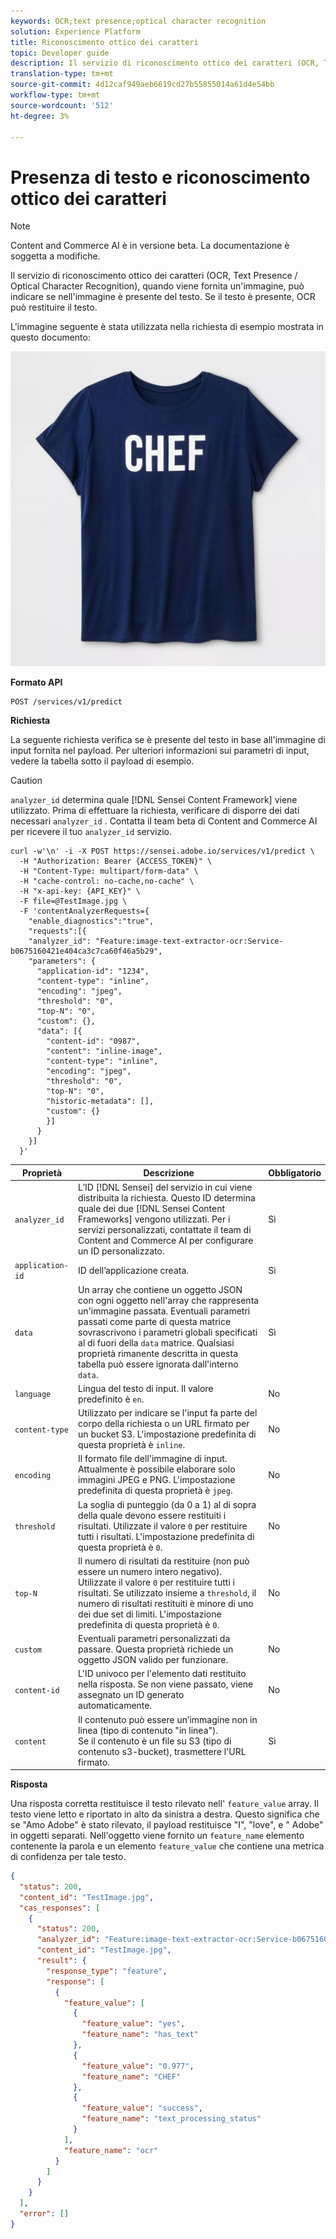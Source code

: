 ```yaml
---
keywords: OCR;text presence;optical character recognition
solution: Experience Platform
title: Riconoscimento ottico dei caratteri
topic: Developer guide
description: Il servizio di riconoscimento ottico dei caratteri (OCR, Text Presence / Optical Character Recognition), quando viene fornita un'immagine, può indicare se nell'immagine è presente del testo. Se il testo è presente, OCR può restituire il testo
translation-type: tm+mt
source-git-commit: 4d12caf949aeb6619cd27b55855014a61d4e54bb
workflow-type: tm+mt
source-wordcount: '512'
ht-degree: 3%

---
```



# Presenza di testo e riconoscimento ottico dei caratteri

>[!NOTE]
>
>Content and Commerce AI è in versione beta. La documentazione è soggetta a modifiche.

Il servizio di riconoscimento ottico dei caratteri (OCR, Text Presence / Optical Character Recognition), quando viene fornita un&#39;immagine, può indicare se nell&#39;immagine è presente del testo. Se il testo è presente, OCR può restituire il testo.

L&#39;immagine seguente è stata utilizzata nella richiesta di esempio mostrata in questo documento:

![immagine di prova](../images/shef.jpeg)

**Formato API**

```http
POST /services/v1/predict
```

**Richiesta**

La seguente richiesta verifica se è presente del testo in base all&#39;immagine di input fornita nel payload. Per ulteriori informazioni sui parametri di input, vedere la tabella sotto il payload di esempio.

>[!CAUTION]
>
>`analyzer_id` determina quale [!DNL Sensei Content Framework] viene utilizzato. Prima di effettuare la richiesta, verificare di disporre dei dati necessari `analyzer_id` . Contatta il team beta di Content and Commerce AI per ricevere il tuo `analyzer_id` servizio.

```SHELL
curl -w'\n' -i -X POST https://sensei.adobe.io/services/v1/predict \
  -H "Authorization: Bearer {ACCESS_TOKEN}" \
  -H "Content-Type: multipart/form-data" \
  -H "cache-control: no-cache,no-cache" \
  -H "x-api-key: {API_KEY}" \
  -F file=@TestImage.jpg \
  -F 'contentAnalyzerRequests={
    "enable_diagnostics":"true",
    "requests":[{
    "analyzer_id": "Feature:image-text-extractor-ocr:Service-b0675160421e404ca3c7ca60f46a5b29",
    "parameters": {
      "application-id": "1234",
      "content-type": "inline",
      "encoding": "jpeg",
      "threshold": "0",
      "top-N": "0",
      "custom": {},
      "data": [{
        "content-id": "0987",
        "content": "inline-image",
        "content-type": "inline",
        "encoding": "jpeg",
        "threshold": "0",
        "top-N": "0",
        "historic-metadata": [],
        "custom": {}
        }]
      }
    }]
  }'
```

| Proprietà | Descrizione | Obbligatorio |
| --- | --- | --- |
| `analyzer_id` | L’ID [!DNL Sensei] del servizio in cui viene distribuita la richiesta. Questo ID determina quale dei due [!DNL Sensei Content Frameworks] vengono utilizzati. Per i servizi personalizzati, contattate il team di Content and Commerce AI per configurare un ID personalizzato. | Sì |
| `application-id` | ID dell’applicazione creata. | Sì |
| `data` | Un array che contiene un oggetto JSON con ogni oggetto nell&#39;array che rappresenta un&#39;immagine passata. Eventuali parametri passati come parte di questa matrice sovrascrivono i parametri globali specificati al di fuori della `data` matrice. Qualsiasi proprietà rimanente descritta in questa tabella può essere ignorata dall&#39;interno `data`. | Sì |
| `language` | Lingua del testo di input. Il valore predefinito è `en`. | No |
| `content-type` | Utilizzato per indicare se l&#39;input fa parte del corpo della richiesta o un URL firmato per un bucket S3. L&#39;impostazione predefinita di questa proprietà è `inline`. | No |
| `encoding` | Il formato file dell&#39;immagine di input. Attualmente è possibile elaborare solo immagini JPEG e PNG. L&#39;impostazione predefinita di questa proprietà è `jpeg`. | No |
| `threshold` | La soglia di punteggio (da 0 a 1) al di sopra della quale devono essere restituiti i risultati. Utilizzate il valore `0` per restituire tutti i risultati. L&#39;impostazione predefinita di questa proprietà è `0`. | No |
| `top-N` | Il numero di risultati da restituire (non può essere un numero intero negativo). Utilizzate il valore `0` per restituire tutti i risultati. Se utilizzato insieme a `threshold`, il numero di risultati restituiti è minore di uno dei due set di limiti. L&#39;impostazione predefinita di questa proprietà è `0`. | No |
| `custom` | Eventuali parametri personalizzati da passare. Questa proprietà richiede un oggetto JSON valido per funzionare. | No |
| `content-id` | L&#39;ID univoco per l&#39;elemento dati restituito nella risposta. Se non viene passato, viene assegnato un ID generato automaticamente. | No |
| `content` | Il contenuto può essere un’immagine non in linea (tipo di contenuto &quot;in linea&quot;). <br> Se il contenuto è un file su S3 (tipo di contenuto s3-bucket), trasmettere l&#39;URL firmato. | Sì |

**Risposta**

Una risposta corretta restituisce il testo rilevato nell&#39; `feature_value` array. Il testo viene letto e riportato in alto da sinistra a destra. Questo significa che se &quot;Amo  Adobe&quot; è stato rilevato, il payload restituisce &quot;I&quot;, &quot;love&quot;, e &quot; Adobe&quot; in oggetti separati. Nell&#39;oggetto viene fornito un `feature_name` elemento contenente la parola e un elemento `feature_value` che contiene una metrica di confidenza per tale testo.

```json
{
  "status": 200,
  "content_id": "TestImage.jpg",
  "cas_responses": [
    {
      "status": 200,
      "analyzer_id": "Feature:image-text-extractor-ocr:Service-b0675160421e404ca3c7ca60f46a5b29",
      "content_id": "TestImage.jpg",
      "result": {
        "response_type": "feature",
        "response": [
          {
            "feature_value": [
              {
                "feature_value": "yes",
                "feature_name": "has_text"
              },
              {
                "feature_value": "0.977",
                "feature_name": "CHEF"
              },
              {
                "feature_value": "success",
                "feature_name": "text_processing_status"
              }
            ],
            "feature_name": "ocr"
          }
        ]
      }
    }
  ],
  "error": []
}
```
